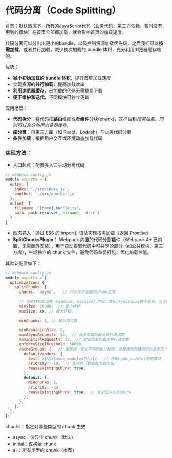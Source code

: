 
# 代码分离（Code Splitting）

背景：默认情况下，所有的JavaScript代码（业务代码、第三方依赖、暂时没有用到的模块）在首页全部都加载，就会影响首页的加载速度​。

代码分离可以分出出更小的bundle，以及控制资源加载优先级，之后我们可以**按需加载**，或者并行加载，减少初次加载的 bundle 体积，充分利用浏览器缓存啥的。

优势：
* **减小初始加载的 bundle 体积**，提升首屏加载速度
* 实现资源的**并行加载**，提高加载效率
* **利用浏览器缓存**，已加载的代码无需重复下载
* **便于维护和迭代**，不同模块可独立更新

应用场景：
* **代码拆分**：将代码按**路由**维度或者**组件**分块(chunk)，这样做到*按需加载，同时可以充分利用浏览器缓存*​。
* **库分离**：将第三方库（如 React、Lodash）与业务代码分离
* **条件加载**：根据用户交互或环境动态加载代码

### 实现方法：
* 入口起点：配置多入口手动分离代码
```js
// webpack.config.js
module.exports = {
  entry: {
    index: './src/index.js',
    another: './src/another.js'
  },
  output: {
    filename: '[name].bundle.js',
    path: path.resolve(__dirname, 'dist')
  }
}
```
* 动态导入：通过 ES6 的 import() 语法实现按需加载（返回 Promise）
* **SplitChunksPlugin**： Webpack 内置的代码分割插件（Webpack 4+ 已内置，无需额外安装），用于自动提取代码中可共享的部分（如公共模块、第三方库），生成独立的 chunk 文件，避免代码重复打包，优化加载性能。

其默认配置如下：
```js
// webpack.config.js
module.exports = {
  optimization: {
    splitChunks: {
      chunks: 'async',   // 只对异步加载的chunk生效
      
      // 包的体积应该在（minSize, maxSize）之间，体积小于minSize的不会拆，大于maxSize的会被拆
      minSize: 20000,  // 最小体积
      maxSize: xx, // 最大体积，
      
      minChunks: 1, // 被引用次数

      minRemainingSize: 0,
      maxAsyncRequests: 30,  // 异步加载时最大并行请求数
      maxInitialRequests: 30,  // 初始加载时最大并行请求数
      enforceSizeThreshold: 50000,
      cacheGroups: {   // 缓存组：定义不同的拆分规则；该属性内的键值可以自定义！
        defaultVendors: {
          test: /[\\/]node_modules[\\/]/,  // 匹配node_modules中的模块
          priority: -10,  // 优先级（数值越大越优先）
          reuseExistingChunk: true,
        },
        default: {
          minChunks: 2,
          priority: -20,
          reuseExistingChunk: true,  // 复用已存在的chunk
        },
      },
    },
  },
};
```
chunks：指定对哪些类型的 chunk 生效
* async：仅异步 chunk（默认）
* initial：仅初始 chunk
* all：所有类型的 chunk（推荐）